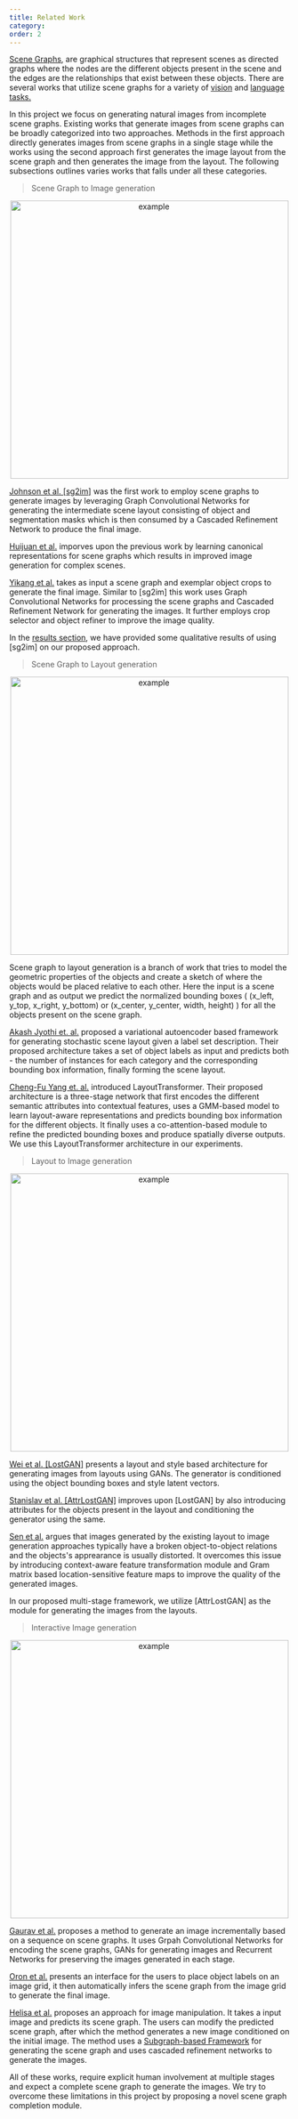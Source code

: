 ```yaml
---
title: Related Work
category:
order: 2
---
```


[Scene Graphs](https://arxiv.org/pdf/2104.01111.pdf), are graphical structures that represent scenes as directed graphs where the nodes are the different objects present in the scene and the edges are the relationships that exist between these objects. There are several works that utilize scene graphs for a variety of [vision](https://openaccess.thecvf.com/content_cvpr_2015/papers/Johnson_Image_Retrieval_Using_2015_CVPR_paper.pdf) and [language tasks.](https://arxiv.org/pdf/1607.08822.pdf)

In this project we focus on generating natural images from incomplete scene graphs. Existing works that generate images from scene graphs can be broadly categorized into two approaches. Methods in the  first approach directly generates images from scene graphs in a single stage while the works using the second approach first generates the image layout from the scene graph and then generates the image from the layout. The following subsections outlines varies works that falls under all these categories.

> Scene Graph to Image generation
<center>
<img src="../../images/sg_img.png" alt="example" style="width:500px;"/>
<br>
</center>

[Johnson et al. [sg2im]](https://arxiv.org/pdf/1804.01622.pdf) was the first work to employ scene graphs to generate images by leveraging Graph Convolutional Networks for generating the intermediate scene layout consisting of object and segmentation masks which is then consumed by a Cascaded Refinement Network to produce the final image.

[Huijuan et al.](https://arxiv.org/pdf/1912.07414.pdf) imporves upon the previous work by learning canonical representations for scene graphs which results in improved image generation for complex scenes.

[Yikang et al.](https://arxiv.org/pdf/1905.01608.pdf) takes as input a scene graph and exemplar object crops to generate the final image. Similar to [sg2im] this work uses Graph Convolutional Networks for processing the scene graphs and Cascaded Refinement Network for generating the images. It further employs crop selector and object refiner to improve the image quality.

In the [results section](../Results/Fine-Tuning), we have provided some qualitative results of using [sg2im] on our proposed approach.

> Scene Graph to Layout generation
<center>
<img src="../../images/sg_lt.png" alt="example" style="width:500px;"/>
<br>
</center>

Scene graph to layout generation is a branch of work that tries to model the geometric properties of the objects and create a sketch of where the objects would be placed relative to each other. Here the input is a scene graph and as output we predict the normalized bounding boxes ( (x_left, y_top, x_right, y_bottom) or (x_center, y_center, width, height) ) for all the objects present on the scene graph.

 [Akash Jyothi et. al.](https://openaccess.thecvf.com/content_ICCV_2019/papers/Jyothi_LayoutVAE_Stochastic_Scene_Layout_Generation_From_a_Label_Set_ICCV_2019_paper.pdf) proposed a variational autoencoder based framework for generating stochastic scene layout given a label set description. Their proposed architecture takes a set of object labels as input and predicts both - the number of instances for each category and the corresponding bounding box information, finally forming the scene layout. 
 
  [Cheng-Fu Yang et. al.](https://openaccess.thecvf.com/content/CVPR2021/papers/Yang_LayoutTransformer_Scene_Layout_Generation_With_Conceptual_and_Spatial_Diversity_CVPR_2021_paper.pdf) introduced LayoutTransformer. Their proposed architecture is a three-stage network that first encodes the different semantic attributes into contextual features, uses a GMM-based model to learn layout-aware representations and predicts bounding box information for the different objects. It finally uses a co-attention-based module to refine the predicted bounding boxes and produce spatially diverse outputs. We use this LayoutTransformer architecture in our experiments.

> Layout to Image generation
<center>
<img src="../../images/lt_img.png" alt="example" style="width:500px;"/>
<br>
</center>

[Wei et al. [LostGAN]](https://arxiv.org/pdf/1908.07500.pdf) presents a layout and style based architecture for generating images from layouts using GANs. The generator is conditioned using the object bounding boxes and style latent vectors.

[Stanislav et al. [AttrLostGAN]](https://arxiv.org/pdf/2103.13722.pdf) improves upon [LostGAN] by also introducing attributes for the objects present in the layout and conditioning the generator using the same.

[Sen et al.](https://arxiv.org/pdf/2103.11897.pdf) argues that images generated by the existing layout to image generation approaches typically have a broken object-to-object relations and the objects's apprearance is usually distorted. It overcomes this issue by introducing context-aware feature transformation module and Gram matrix based location-sensitive feature maps to improve the quality of the generated images.

In our proposed multi-stage framework, we utilize [AttrLostGAN] as the module for generating the images from the layouts.

> Interactive Image generation
<center>
<img src="../../images/int_sg.png" alt="example" style="width:500px;"/>
<br>
</center>

[Gaurav et al.](https://arxiv.org/pdf/1905.03743.pdf) proposes a method to generate an image incrementally based on a sequence on scene graphs. It uses Grpah Convolutional Networks for encoding the scene graphs, GANs for generating images and Recurrent Networks for preserving the images generated in each stage.

[Oron et al.](https://arxiv.org/pdf/1909.05379.pdf) presents an interface for the users to place object labels on an image grid, it then automatically infers the scene graph from the image grid to generate the final image. 

[Helisa et al.](https://arxiv.org/pdf/2004.03677.pdf) proposes an approach for image manipulation. It takes a input image and predicts its scene graph. The users can modify the predicted scene graph, after which the method generates a new image conditioned on the initial image. The method uses a [Subgraph-based Framework](https://arxiv.org/pdf/1806.11538.pdf) for generating the scene graph and uses cascaded refinement networks to generate the images.

All of these works, require explicit human involvement at multiple stages and expect a complete scene graph to generate the images. We try to overcome these limitations in this project by proposing a novel scene graph completion module. 